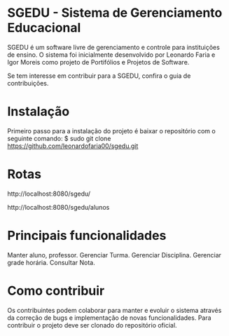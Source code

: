 # SGEDU - Sistema de Gerenciamento Educacional
SGEDU é um software livre de gerenciamento e controle para instituições de ensino. O sistema foi inicialmente desenvolvido por Leonardo Faria e Igor Moreis como projeto de Portifólios e Projetos de Software.

Se tem interesse em contribuir para a SGEDU, confira o guia de contribuições.

# Instalação
Primeiro passo para a instalação do projeto é baixar o repositório com o seguinte comando:
$ sudo git clone https://github.com/leonardofaria00/sgedu.git

# Rotas
http://localhost:8080/sgedu/

http://localhost:8080/sgedu/alunos

# Principais funcionalidades
Manter aluno, professor.
Gerenciar Turma.
Gerenciar Disciplina.
Gerenciar grade horária.
Consultar Nota.

# Como contribuir
Os contribuintes podem colaborar para manter e evoluir o sistema através da correção de bugs e implementação de novas funcionalidades. Para contribuir o projeto deve ser clonado do repositório oficial.
